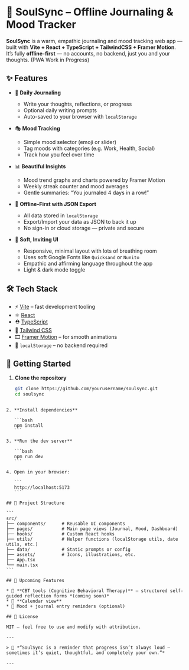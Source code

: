 # 🌿 SoulSync – Offline Journaling & Mood Tracker

**SoulSync** is a warm, empathic journaling and mood tracking web app — built with **Vite + React + TypeScript + TailwindCSS + Framer Motion**.  
It’s fully **offline-first** — no accounts, no backend, just you and your thoughts.
(PWA Work in Progress)

## ✨ Features

- 📝 **Daily Journaling**
  - Write your thoughts, reflections, or progress
  - Optional daily writing prompts
  - Auto-saved to your browser with `localStorage`

- 🎭 **Mood Tracking**
  - Simple mood selector (emoji or slider)
  - Tag moods with categories (e.g. Work, Health, Social)
  - Track how you feel over time

- 📊 **Beautiful Insights**
  - Mood trend graphs and charts powered by Framer Motion
  - Weekly streak counter and mood averages
  - Gentle summaries: “You journaled 4 days in a row!”

- 💾 **Offline-First with JSON Export**
  - All data stored in `localStorage`
  - Export/Import your data as JSON to back it up
  - No sign-in or cloud storage — private and secure

- 🌈 **Soft, Inviting UI**
  - Responsive, minimal layout with lots of breathing room
  - Uses soft Google Fonts like `Quicksand` or `Nunito`
  - Empathic and affirming language throughout the app
  - Light & dark mode toggle

## 🛠️ Tech Stack

- ⚡ [Vite](https://vitejs.dev/) – fast development tooling
- ⚛️ [React](https://react.dev/)
- ⛑️ [TypeScript](https://www.typescriptlang.org/)
- 🎨 [Tailwind CSS](https://tailwindcss.com/)
- 🎞️ [Framer Motion](https://www.framer.com/motion/) – for smooth animations
- 💽 `localStorage` – no backend required

## 🧪 Getting Started

1. **Clone the repository**
   ```bash
   git clone https://github.com/yourusername/soulsync.git
   cd soulsync
````

2. **Install dependencies**

   ```bash
   npm install
   ```

3. **Run the dev server**

   ```bash
   npm run dev
   ```

4. Open in your browser:

   ```
   http://localhost:5173
   ```

## 📁 Project Structure

```
src/
├── components/      # Reusable UI components
├── pages/           # Main page views (Journal, Mood, Dashboard)
├── hooks/           # Custom React hooks
├── utils/           # Helper functions (localStorage utils, date utils, etc.)
├── data/            # Static prompts or config
├── assets/          # Icons, illustrations, etc.
├── App.tsx
└── main.tsx
```

## 🚧 Upcoming Features

* 🧠 **CBT tools (Cognitive Behavioral Therapy)** – structured self-guided reflection forms *(coming soon)*
* 📅 **Calendar view**
* 🔔 Mood + journal entry reminders (optional)

## 📃 License

MIT — feel free to use and modify with attribution.

---

> 💬 *“SoulSync is a reminder that progress isn’t always loud — sometimes it’s quiet, thoughtful, and completely your own.”*

---
